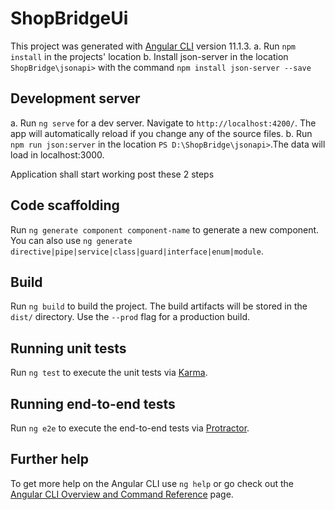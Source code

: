 # ShopBridgeUi

This project was generated with [Angular CLI](https://github.com/angular/angular-cli) version 11.1.3.
a. Run `npm install` in the projects' location
b. Install json-server in the location `ShopBridge\jsonapi>` with the command `npm install json-server --save`  

## Development server

a. Run `ng serve` for a dev server. Navigate to `http://localhost:4200/`. The app will automatically reload if you change any of the source files.
b. Run `npm run json:server` in the location `PS D:\ShopBridge\jsonapi>`.The data will load in localhost:3000.

Application shall start working post these 2 steps

## Code scaffolding

Run `ng generate component component-name` to generate a new component. You can also use `ng generate directive|pipe|service|class|guard|interface|enum|module`.

## Build

Run `ng build` to build the project. The build artifacts will be stored in the `dist/` directory. Use the `--prod` flag for a production build.

## Running unit tests

Run `ng test` to execute the unit tests via [Karma](https://karma-runner.github.io).

## Running end-to-end tests

Run `ng e2e` to execute the end-to-end tests via [Protractor](http://www.protractortest.org/).

## Further help

To get more help on the Angular CLI use `ng help` or go check out the [Angular CLI Overview and Command Reference](https://angular.io/cli) page.
